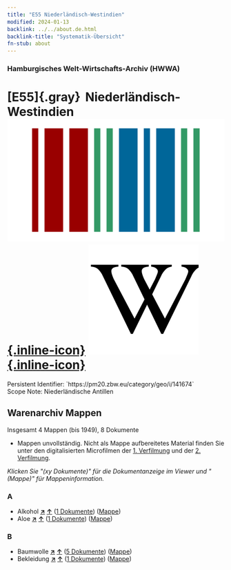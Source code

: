 ```yaml
---
title: "E55 Niederländisch-Westindien"
modified: 2024-01-13
backlink: ../../about.de.html
backlink-title: "Systematik-Übersicht"
fn-stub: about
---
```


### Hamburgisches Welt-Wirtschafts-Archiv (HWWA)

# [E55]{.gray}&#8201; Niederländisch-Westindien &#160; [![Wikidata](/images/Wikidata-logo.svg "Wikidata"){.inline-icon}](http://www.wikidata.org/entity/Q25227) [![Wikipedia](/images/Wikipedia-W.svg "Wikipedia"){.inline-icon}](https://de.wikipedia.org/wiki/Niederl%C3%A4ndische_Antillen)

<div class="hint">Persistent Identifier: `https://pm20.zbw.eu/category/geo/i/141674`</div>

<div class="hint">
Scope Note: Niederländische Antillen
</div>





## Warenarchiv Mappen










Insgesamt 4 Mappen (bis 1949), 8 Dokumente
- Mappen unvollständig.  Nicht als Mappe aufbereitetes Material finden Sie
unter den digitalisierten Microfilmen der [1. Verfilmung](/film/h1_wa.de.html)
und der [2. Verfilmung](/film/h2_wa.de.html).

_Klicken Sie "(xy Dokumente)" für die Dokumentanzeige im Viewer und "(Mappe)" für Mappeninformation._




### A

- Alkohol [**&nearr;**](../../../ware/i/141966/about.de.html "Alkohol (XXX in der ganzen Welt)") [**&uarr;**](../../../ware/about.de.html#PID20.02-Sp "Warensystematik") (<a href="https://pm20.zbw.eu/iiifview/folder/wa/141966,141674" title="über: Alkohol : Niederländisch-Westindien" target="_blank">1 Dokumente</a>) ([Mappe](../../../../folder/wa/1419xx/141966/1416xx/141674/about.de.html))
- Aloe [**&nearr;**](../../../ware/i/141967/about.de.html "Aloe (XXX in der ganzen Welt)") [**&uarr;**](../../../ware/about.de.html#PLW04-Kr01 "Warensystematik") (<a href="https://pm20.zbw.eu/iiifview/folder/wa/141967,141674" title="über: Aloe : Niederländisch-Westindien" target="_blank">1 Dokumente</a>) ([Mappe](../../../../folder/wa/1419xx/141967/1416xx/141674/about.de.html))

### B

- Baumwolle [**&nearr;**](../../../ware/i/142089/about.de.html "Baumwolle (XXX in der ganzen Welt)") [**&uarr;**](../../../ware/about.de.html#PLW04-Bw "Warensystematik") (<a href="https://pm20.zbw.eu/iiifview/folder/wa/142089,141674" title="über: Baumwolle : Niederländisch-Westindien" target="_blank">5 Dokumente</a>) ([Mappe](../../../../folder/wa/1420xx/142089/1416xx/141674/about.de.html))
- Bekleidung [**&nearr;**](../../../ware/i/142106/about.de.html "Bekleidung (XXX in der ganzen Welt)") [**&uarr;**](../../../ware/about.de.html#PID19-Bk "Warensystematik") (<a href="https://pm20.zbw.eu/iiifview/folder/wa/142106,141674" title="über: Bekleidung : Niederländisch-Westindien" target="_blank">1 Dokumente</a>) ([Mappe](../../../../folder/wa/1421xx/142106/1416xx/141674/about.de.html))




